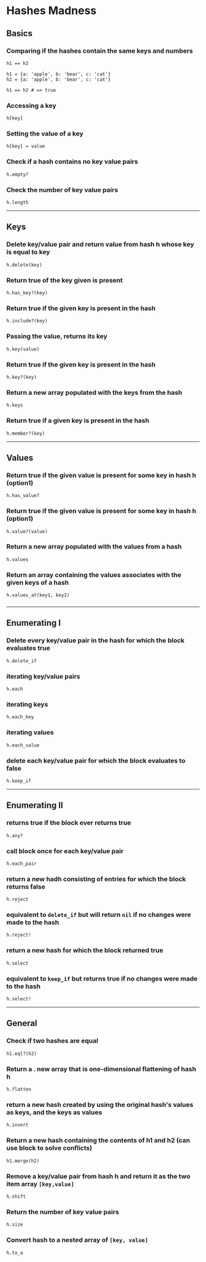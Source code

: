 # Hashes Madness

## Basics

### Comparing if the hashes contain the same keys and numbers

 `h1 == h2`

```
h1 = {a: 'apple', b: 'bear', c: 'cat'}
h2 = {a: 'apple', b: 'bear', c: 'cat'}

h1 == h2 # => true
```

### Accessing a key
`h[key]`

### Setting the value of a key
`h[key] = value`

### Check if a hash contains no key value pairs
`h.empty?`

### Check the number of key value pairs
`h.length`

---
## Keys

### Delete key/value pair and return value from hash h whose key is equal to key
`h.delete(key)`

### Return true of the key given is present
`h.has_key?(key)`

### Return true if the given key is present in the hash
`h.include?(key)`

### Passing the value, returns its key
`h.key(value)`

### Return true if the given key is present in the hash
`h.key?(key)`

### Return a new array populated with the keys from the hash
`h.keys`

### Return true if a given key is present in the hash
`h.member?(key)`

---

## Values

### Return true if the given value is present for some key in hash h (option1)
`h.has_value?`

### Return true if the given value is present for some key in hash h (option1)
`h.value?(value)`

### Return a new array populated with the values from a hash
`h.values`

### Return an array containing the values associates with the given keys of a hash
`h.values_at(key1, key2)`

### 

---

## Enumerating I

### Delete every key/value pair in the hash for which the block evaluates true
`h.delete_if`

### iterating key/value pairs
`h.each`

### iterating keys
`h.each_key`

### iterating values
`h.each_value` 

### delete each key/value pair for which the block evaluates to false
`h.keep_if`

---
## Enumerating II

### returns true if the block ever returns true
`h.any?`

### call block once for each key/value pair
`h.each_pair`

### return a new hadh consisting of entries for which the block returns false
`h.reject `

### equivalent to `delete_if` but will return `nil` if no changes were made to the hash
`h.reject!`

### return a new hash for which the block returned true
`h.select`

### equivalent to `keep_if` but returns true if no changes were made to the hash 
`h.select!`

---

## General 

### Check if two hashes are equal
`h1.eql?(h2)`

### Return a . new array that is one-dimensional flattening of hash h
`h.flatten`

### return a new hash created by using the original hash's values as keys, and the keys as values
`h.invert`

### Return a new hash containing the contents of h1 and h2 (can use block to solve conflicts)
`h1.merge(h2)`

### Remove a key/value pair from hash h and return it as the two item array `[key,value]`
`h.shift`

### Return the number of key value pairs
`h.size`

### Convert hash to a nested array of `[key, value]`
`h.to_a`